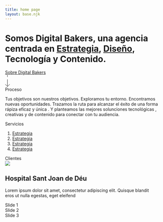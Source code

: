 ```yaml
---
title: home page
layout: base.njk
---
```


        
<div class="intro-home vw-eq-height">
    <div class="d-flex flex-col flex-center height-100 container">
        <h1>
          Somos Digital Bakers, una agencia centrada en <span><a href="">Estrategia</a>, <a href="">Diseño</a>, Tecnología y Contenido</span>.
      </h1>
      <div class="link-more-generic"><a href="#">Sobre Digital Bakers</a></div>
      <div id="scroll-intro-home">
      <svg xmlns="http://www.w3.org/2000/svg" width="15.611" height="38.58" viewBox="0 0 15.611 38.58">
          <g id="Group_2276" data-name="Group 2276" transform="translate(0.707 38.08) rotate(-90)">
            <path id="Path_3033" data-name="Path 3033" d="M7.1,14.2,0,7.1,7.1,0" transform="translate(0 0)" fill="none" stroke="#000" stroke-linecap="round" stroke-linejoin="round" stroke-width="1"/>
            <path id="Path_3034" data-name="Path 3034" d="M0,0H23.042" transform="translate(0 7.098)" fill="none" stroke="#000" stroke-linecap="round" stroke-linejoin="round" stroke-width="1"/>
            <path id="Path_4736" data-name="Path 4736" d="M6.017,0H0" transform="translate(31.564 7.099)" fill="none" stroke="#000" stroke-linecap="round" stroke-linejoin="round" stroke-width="1"/>
          </g>
        </svg>
      </div>
      
  </div>
</div>

<div class="paragraph-text-intro m-big border-title">
  <div class="container">
  <div class="title">
    Proceso
  </div>
  <div class="content">
    <p>
    Tus objetivos son nuestros objetivos. Exploramos tu entorno. Encontramos nuevas oportunidades. Trazamos la ruta para alcanzar el éxito de una forma rápiza eficaz y única . Y planteamos las mejores solunciones tecnológicas , creativas y de contenido para conectar con tu audiencia.
    </p>

  </div>
  </div>

</div>

<div class="paragraph-links m-big border-title">
  <div class="container">
  <div class="title">
    Servicios
  </div>
  <div class="content reserve-links">
    <ol>
      <li><a href="#">Estrategia</a></li>
      <li><a href="#">Estrategia</a></li>
      <li><a href="#">Estrategia</a></li>
      <li><a href="#">Estrategia</a></li>
    </ol>
  </div>
  </div>
</div>

<div class="paragraph-carousel m-big border-title">
  <div class="container">
    <div class="title">
      Clientes
    </div>
    <div class="content">
      <div class="highlighted-client">
        <div class="d-flex wrapper">
          <img src="/img/cliente-destacado.png" />
          <div class="text d-flex flex-col">
            <h2>Hospital Sant Joan de Déu</h2>
            <p>Lorem ipsum dolor sit amet, consectetur adipiscing elit. Quisque blandit eros ut nulla egestas, eget eleifend</p>
          </div>
        </div>
      </div>
      <div class="carousel-swiper">
        <div class="swiper">
          <div class="swiper-wrapper">
            <div class="swiper-slide">Slide 1</div>
            <div class="swiper-slide">Slide 2</div>
            <div class="swiper-slide">Slide 3</div>
          </div>
          <div class="swiper-button-prev"></div>
          <div class="swiper-button-next"></div>
        </div>
      </div>
  </div>
 
</div>

